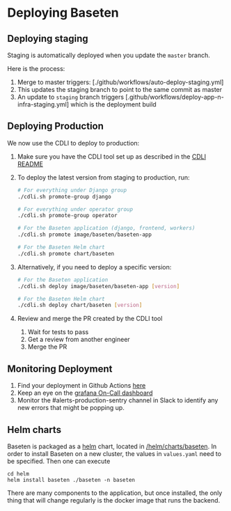 # Deploying Baseten

## Deploying staging

Staging is automatically deployed when you update the `master` branch.

Here is the process:

1. Merge to master triggers: [./github/workflows/auto-deploy-staging.yml]
2. This updates the staging branch to point to the same commit as master
3. An update to `staging` branch triggers [.github/workflows/deploy-app-n-infra-staging.yml] which is the deployment build

## Deploying Production

We now use the CDLI to deploy to production:

1. Make sure you have the CDLI tool set up as described in the [CDLI README](/go/cdli/README.md)

2. To deploy the latest version from staging to production, run:
   ```bash
   # For everything under Django group
   ./cdli.sh promote-group django

   # For everything under operator group
   ./cdli.sh promote-group operator
   
   # For the Baseten application (django, frontend, workers)
   ./cdli.sh promote image/baseten/baseten-app
   
   # For the Baseten Helm chart
   ./cdli.sh promote chart/baseten
   ```

3. Alternatively, if you need to deploy a specific version:
   ```bash
   # For the Baseten application
   ./cdli.sh deploy image/baseten/baseten-app [version]
   
   # For the Baseten Helm chart
   ./cdli.sh deploy chart/baseten [version]
   ```
   
4. Review and merge the PR created by the CDLI tool
   1. Wait for tests to pass
   2. Get a review from another engineer
   3. Merge the PR

## Monitoring Deployment
1. Find your deployment in Github Actions [here](https://github.com/basetenlabs/baseten/actions/workflows/deploy-app-n-infra-production.yml)
2. Keep an eye on the [grafana On-Call dashboard](https://grafana.baseten.co/d/VNNj9w2Vz-vm/on-call-dashboard?orgId=1)
3. Monitor the #alerts-production-sentry channel in Slack to identify any new errors that might be popping up.

## Helm charts

Baseten is packaged as a [helm](https://helm.sh/) chart, located in [/helm/charts/baseten](/helm/charts/baseten/). In order to install Baseten on a new cluster, the values in `values.yaml` need to be specified. Then one can execute

```
cd helm
helm install baseten ./baseten -n baseten
```

There are many components to the application, but once installed, the only thing that will change regularly is the docker image that runs the backend.

